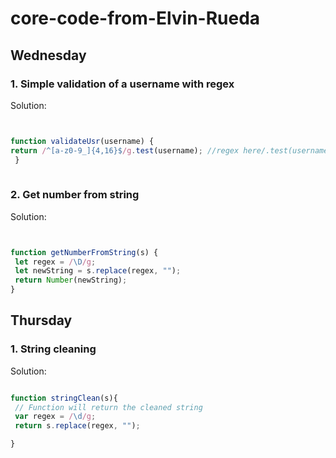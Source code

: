 # core-code-from-Elvin-Rueda


## Wednesday




### 1. Simple validation of a username with regex




Solution:
 
 
 ```Javascript
 
 
 function validateUsr(username) {
 return /^[a-z0-9_]{4,16}$/g.test(username); //regex here/.test(username) 
  }
  
  ````



### 2. Get number from string




Solution:
 
 
 ```Javascript


function getNumberFromString(s) {
  let regex = /\D/g;
  let newString = s.replace(regex, "");
  return Number(newString);
}


```




## Thursday


### 1. String cleaning




Solution:
 
 
 ```Javascript

function stringClean(s){
  // Function will return the cleaned string
  var regex = /\d/g;
  return s.replace(regex, "");

}

```
